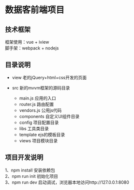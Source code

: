 # 数据客前端项目

## 技术框架
框架使用：vue + iview  
脚手架：webpack + nodejs

## 目录说明

- view 老的jQuery+html+css开发的页面
- src 新的mvvm框架的源码目录

  - main.js 应用的入口
  - router.js 路由配置
  - vendors.js 公用js代码
  - components 自定义UI组件目录
  - config 项目配置目录
  - libs 工具类目录
  - template ejs的模板目录
  - views 项目模块目录
  
## 项目开发说明

1、npm install 安装依赖包  
2、npm run init 初始化项目  
3、npm run dev 启动调试，浏览器本地访问http://127.0.0.1:8080  